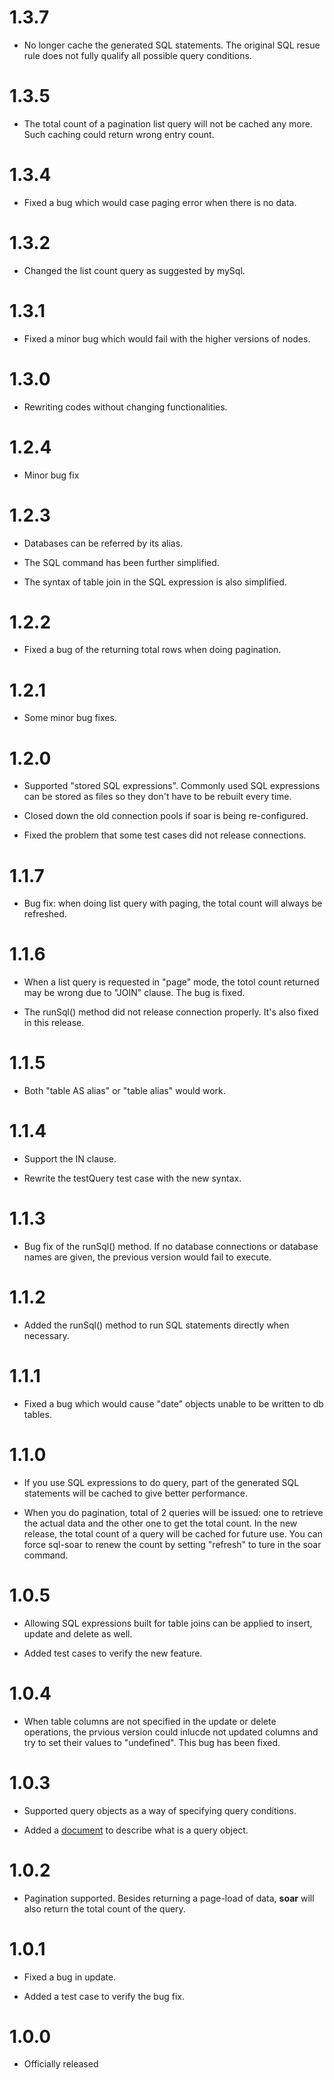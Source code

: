 1.3.7
=====
+ No longer cache the generated SQL statements. The original SQL resue rule does not fully qualify all possible query conditions.

1.3.5
=====
+ The total count of a pagination list query will not be cached any more. Such caching could return wrong entry count.
  
1.3.4
=====
+ Fixed a bug which would case paging error when there is no data.

1.3.2
=====

+ Changed the list count query as suggested by mySql.

1.3.1
=====

+ Fixed a minor bug which would fail with the higher versions of nodes.

1.3.0
=====

+ Rewriting codes without changing functionalities.

1.2.4
=====

+ Minor bug fix

1.2.3
=====

+ Databases can be referred by its alias.

+ The SQL command has been further simplified.

+ The syntax of table join in the SQL expression is also simplified.

1.2.2
=====

+ Fixed a bug of the returning total rows when doing pagination.

1.2.1
=====

+ Some minor bug fixes.

1.2.0
=====

+ Supported "stored SQL expressions". Commonly used SQL expressions can be stored as files so they don't have to be rebuilt every time. 

+ Closed down the old connection pools if soar is being re-configured.

+ Fixed the problem that some test cases did not release connections.

1.1.7
=====

+ Bug fix: when doing list query with paging, the total count will always be refreshed.

1.1.6
=====

+ When a list query is requested in "page" mode, the totol count returned may be wrong due to "JOIN" clause. The bug is fixed.

+ The runSql() method did not release connection properly. It's also fixed in this release.

1.1.5
=====

+ Both "table AS alias" or "table alias" would work.

1.1.4
=====

+ Support the IN clause.

+ Rewrite the testQuery test case with the new syntax.

1.1.3
=====

+ Bug fix of the runSql() method. If no database connections or database names are given, the previous version would fail to execute.

1.1.2
=====

+ Added the runSql() method to run SQL statements directly when necessary.

1.1.1
=====

+ Fixed a bug which would cause "date" objects unable to be written to db tables.

1.1.0
=====

+ If you use SQL expressions to do query, part of the generated SQL statements will be cached to give better performance.

+ When you do pagination, total of 2 queries will be issued: one to retrieve the actual data and the other one to get the total count. In the new release, the total count of a query will be cached for future use. You can force sql-soar to renew the count by setting "refresh" to ture in the soar command.

1.0.5
=====

+ Allowing SQL expressions built for table joins can be applied to insert, update and delete as well.

+ Added test cases to verify the new feature.

1.0.4
=====

+ When table columns are not specified in the update or delete operations, the prvious version could inlucde not updated columns and try to set their values to "undefined". This bug has been fixed.

1.0.3
=====

+ Supported query objects as a way of specifying query conditions.

+ Added a [document](https://github.com/benlue/sql-soar/blob/master/doc/QueryObject.md) to describe what is a query object.

1.0.2
=====

+ Pagination supported. Besides returning a page-load of data, **soar** will also return the total count of the query.

1.0.1
=====

+ Fixed a bug in update.

+ Added a test case to verify the bug fix.

1.0.0
=====

+ Officially released
